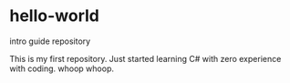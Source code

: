 # hello-world
intro guide repository

This is my first repository. Just started learning C# with zero experience with coding.
whoop whoop.
